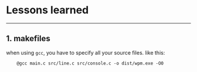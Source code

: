 # Lessons learned
***

## 1. makefiles

when using `gcc`, you have to specify all your source files. like this:

        @gcc main.c src/line.c src/console.c -o dist/wpm.exe -O0

